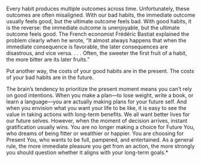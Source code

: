 Every habit produces multiple outcomes across time.
Unfortunately, these outcomes are often misaligned. With our bad
habits, the immediate outcome usually feels good, but the ultimate
outcome feels bad. With good habits, it is the reverse: the immediate
outcome is unenjoyable, but the ultimate outcome feels good. The
French economist Frédéric Bastiat explained the problem clearly when
he wrote, “It almost always happens that when the immediate
consequence is favorable, the later consequences are disastrous, and
vice versa. . . . Often, the sweeter the first fruit of a habit, the more
bitter are its later fruits.”

Put another way, the costs of your good habits are in the present.
The costs of your bad habits are in the future.

The brain’s tendency to prioritize the present moment means you
can’t rely on good intentions. When you make a plan—to lose weight,
write a book, or learn a language—you are actually making plans for
your future self. And when you envision what you want your life to be
like, it is easy to see the value in taking actions with long-term
benefits. We all want better lives for our future selves. However, when
the moment of decision arrives, instant gratification usually wins. You
are no longer making a choice for Future You, who dreams of being
fitter or wealthier or happier. You are choosing for Present You, who
wants to be full, pampered, and entertained. As a general rule, the
more immediate pleasure you get from an action, the more strongly
you should question whether it aligns with your long-term goals.*